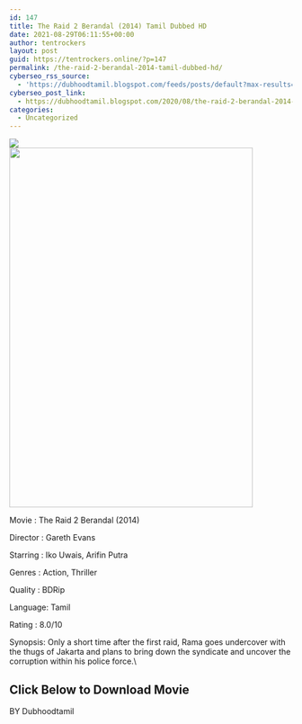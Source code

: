 ```yaml
---
id: 147
title: The Raid 2 Berandal (2014) Tamil Dubbed HD
date: 2021-08-29T06:11:55+00:00
author: tentrockers
layout: post
guid: https://tentrockers.online/?p=147
permalink: /the-raid-2-berandal-2014-tamil-dubbed-hd/
cyberseo_rss_source:
  - 'https://dubhoodtamil.blogspot.com/feeds/posts/default?max-results=150&start-index=151'
cyberseo_post_link:
  - https://dubhoodtamil.blogspot.com/2020/08/the-raid-2-berandal-2014-tamil-dubbed-hd.html
categories:
  - Uncategorized
---
```

<div class="media_block">
  <img src="https://1.bp.blogspot.com/-ln-RW3l7ibY/Xyf68B2be9I/AAAAAAAAB7o/XzeU-Nv6LcYPufhQVFsMDLbHrrFoC44JACNcBGAsYHQ/s72-w433-h640-c/MV5BMTg5MTE2NjA4OV5BMl5BanBnXkFtZTgwMTUyMjczMTE%2540._V1_.jpg" class="media_thumbnail" />
</div>

<div class="separator">
  <a href="https://1.bp.blogspot.com/-ln-RW3l7ibY/Xyf68B2be9I/AAAAAAAAB7o/XzeU-Nv6LcYPufhQVFsMDLbHrrFoC44JACNcBGAsYHQ/s2048/MV5BMTg5MTE2NjA4OV5BMl5BanBnXkFtZTgwMTUyMjczMTE%2540._V1_.jpg" imageanchor="1"><img loading="lazy" border="0" data-original-height="2048" data-original-width="1382" height="640" src="https://1.bp.blogspot.com/-ln-RW3l7ibY/Xyf68B2be9I/AAAAAAAAB7o/XzeU-Nv6LcYPufhQVFsMDLbHrrFoC44JACNcBGAsYHQ/w433-h640/MV5BMTg5MTE2NjA4OV5BMl5BanBnXkFtZTgwMTUyMjczMTE%2540._V1_.jpg" width="433" /></a>
</div>

Movie	<span></span>:	<span></span>The Raid 2 Berandal (2014)

Director	<span></span>:	<span></span>Gareth Evans

Starring	<span></span>:	<span></span>Iko Uwais, Arifin Putra

Genres	<span></span>:	<span></span>Action, Thriller

Quality	<span></span>:	<span></span>BDRip

Language:	<span></span>Tamil

Rating	<span></span>:	<span></span>8.0/10

Synopsis: Only a short time after the first raid, Rama goes undercover with the thugs of Jakarta and plans to bring down the syndicate and uncover the corruption within his police force.\

## <span>Click Below to Download Movie</span>

<span>BY Dubhoodtamil</span>